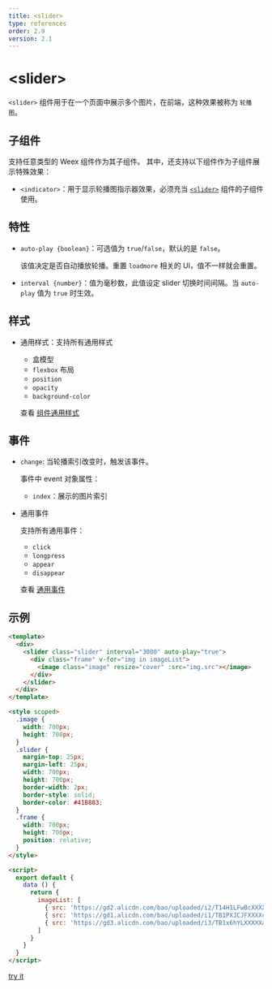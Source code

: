 ```yaml
---
title: <slider>
type: references
order: 2.9
version: 2.1
---
```


# &lt;slider&gt;

`<slider>` 组件用于在一个页面中展示多个图片，在前端，这种效果被称为 `轮播图`。

## 子组件

支持任意类型的 Weex 组件作为其子组件。 其中，还支持以下组件作为子组件展示特殊效果：

 - `<indicator>`：用于显示轮播图指示器效果，必须充当 [`<slider>`](./slider.html) 组件的子组件使用。

## 特性

- `auto-play {boolean}`：可选值为 `true`/`false`，默认的是 `false`。

  该值决定是否自动播放轮播。重置 `loadmore` 相关的 UI，值不一样就会重置。

- `interval {number}`：值为毫秒数，此值设定 slider 切换时间间隔。当 `auto-play` 值为 `true` 时生效。

## 样式

- 通用样式：支持所有通用样式

  - 盒模型
  - `flexbox` 布局
  - `position`
  - `opacity`
  - `background-color`

  查看 [组件通用样式](../common-style.html)

## 事件

- `change`: 当轮播索引改变时，触发该事件。

  事件中 event 对象属性：
  - `index`：展示的图片索引

- 通用事件

  支持所有通用事件：

  - `click`
  - `longpress`
  - `appear`
  - `disappear`

  查看 [通用事件](../common-event.html)

## 示例

```html
<template>
  <div>
    <slider class="slider" interval="3000" auto-play="true">
      <div class="frame" v-for="img in imageList">
        <image class="image" resize="cover" :src="img.src"></image>
      </div>
    </slider>
  </div>
</template>

<style scoped>
  .image {
    width: 700px;
    height: 700px;
  }
  .slider {
    margin-top: 25px;
    margin-left: 25px;
    width: 700px;
    height: 700px;
    border-width: 2px;
    border-style: solid;
    border-color: #41B883;
  }
  .frame {
    width: 700px;
    height: 700px;
    position: relative;
  }
</style>

<script>
  export default {
    data () {
      return {
        imageList: [
          { src: 'https://gd2.alicdn.com/bao/uploaded/i2/T14H1LFwBcXXXXXXXX_!!0-item_pic.jpg'},
          { src: 'https://gd1.alicdn.com/bao/uploaded/i1/TB1PXJCJFXXXXciXFXXXXXXXXXX_!!0-item_pic.jpg'},
          { src: 'https://gd3.alicdn.com/bao/uploaded/i3/TB1x6hYLXXXXXazXVXXXXXXXXXX_!!0-item_pic.jpg'}
        ]
      }
    }
  }
</script>
```

[try it](../../../examples/slider.html)
